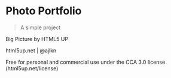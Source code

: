 # Photo Portfolio

> A simple project 

Big Picture by HTML5 UP

html5up.net | @ajlkn

Free for personal and commercial use under the CCA 3.0 license (html5up.net/license)

